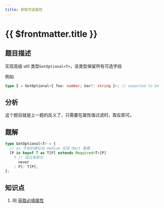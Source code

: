 ```yaml
---
title: 获取可选属性
---
```


# {{ $frontmatter.title }}

## 题目描述

实现高级 util 类型`GetOptional<T>`，该类型保留所有可选字段

例如

```ts
type I = GetOptional<{ foo: number; bar?: string }>; // expected to be { bar?: string }
```

## 分析

这个题目就是上一题的反义了，只需要在属性值过滤时，取反即可。

## 题解

```ts
type GetOptional<T> = {
  // as 不会的建议去 medium 实现 Omit 看看
  [P in keyof T as T[P] extends Required<T>[P]
    ? // 反过来即可
      never
    : P]: T[P];
};
```

## 知识点

1. 同 [获取必填属性](/hard/获取必填属性.md)